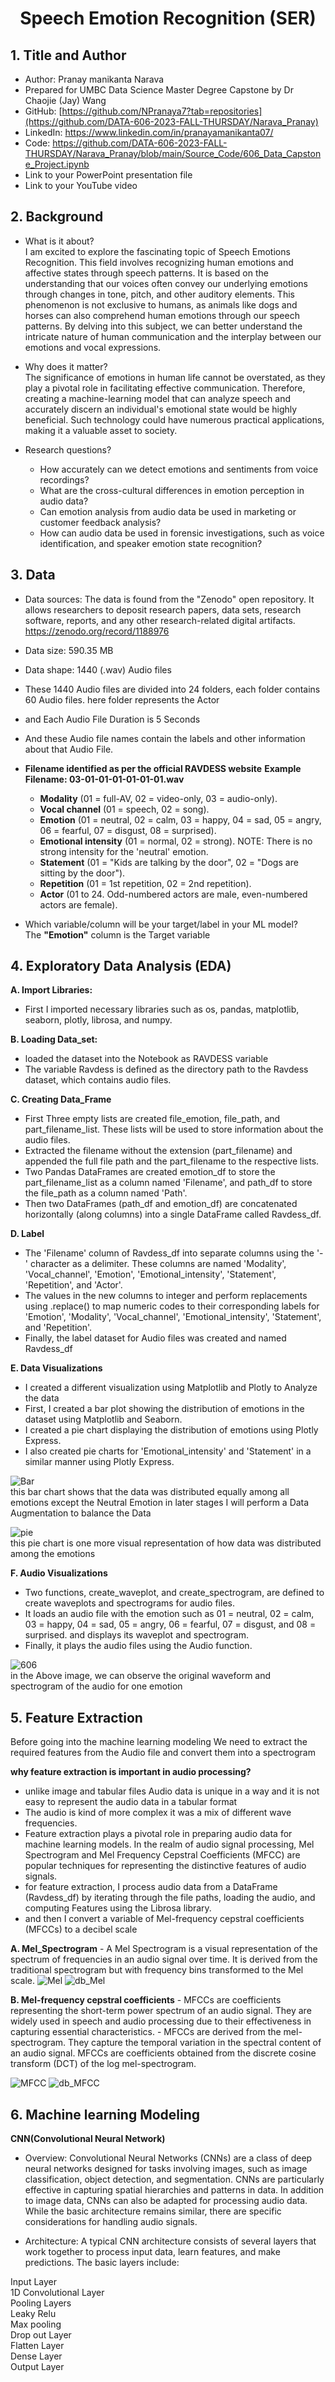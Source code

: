 # <p align="center"> Speech Emotion Recognition (SER)</p>
## 1. Title and Author
- Author: Pranay manikanta Narava
- Prepared for UMBC Data Science Master Degree Capstone by Dr Chaojie (Jay) Wang
- GitHub: [https://github.com/NPranaya7?tab=repositories](https://github.com/DATA-606-2023-FALL-THURSDAY/Narava_Pranay) 
- LinkedIn: https://www.linkedin.com/in/pranayamanikanta07/
- Code: https://github.com/DATA-606-2023-FALL-THURSDAY/Narava_Pranay/blob/main/Source_Code/606_Data_Capstone_Project.ipynb
- Link to your PowerPoint presentation file
- Link to your  YouTube video 
    
## 2. Background

- What is it about?    
I am excited to explore the fascinating topic of Speech Emotions Recognition. This field involves recognizing human emotions and affective states through speech patterns. It is based on the understanding that our voices often convey our underlying emotions through changes in tone, pitch, and other auditory elements. This phenomenon is not exclusive to humans, as animals like dogs and horses can also comprehend human emotions through our speech patterns. By delving into this subject, we can better understand the intricate nature of human communication and the interplay between our emotions and vocal expressions.

- Why does it matter?    
The significance of emotions in human life cannot be overstated, as they play a pivotal role in facilitating effective communication. Therefore, creating a machine-learning model that can analyze speech and accurately discern an individual's emotional state would be highly beneficial. Such technology could have numerous practical applications, making it a valuable asset to society.

- Research questions?
    - How accurately can we detect emotions and sentiments from voice recordings?
    - What are the cross-cultural differences in emotion perception in audio data?
    - Can emotion analysis from audio data be used in marketing or customer feedback analysis?
    - How can audio data be used in forensic investigations, such as voice identification, and speaker emotion state recognition?

## 3. Data 

- Data sources: The data is found from the "Zenodo" open repository. It allows researchers to deposit research papers, data sets, research software, reports, and any other research-related digital artifacts. https://zenodo.org/record/1188976
- Data size: 590.35 MB
- Data shape: 1440 (.wav) Audio files
- These 1440 Audio files are divided into 24 folders, each folder contains 60 Audio files. here folder represents the Actor
- and Each Audio File Duration is 5 Seconds
- And these Audio file names contain the labels and other information about that Audio File. 
- **Filename identified as per the official RAVDESS website**
  **Example Filename:  03-01-01-01-01-01-01.wav**
  - **Modality** (01 = full-AV, 02 = video-only, 03 = audio-only).
  - **Vocal channel** (01 = speech, 02 = song).
  - **Emotion** (01 = neutral, 02 = calm, 03 = happy, 04 = sad, 05 = angry, 06 = fearful, 07 = disgust, 08 = surprised).
  - **Emotional intensity** (01 = normal, 02 = strong). NOTE: There is no strong intensity for the 'neutral' emotion.
  - **Statement** (01 = "Kids are talking by the door", 02 = "Dogs are sitting by the door").
  - **Repetition** (01 = 1st repetition, 02 = 2nd repetition).
  - **Actor** (01 to 24. Odd-numbered actors are male, even-numbered actors are female).

- Which variable/column will be your target/label in your ML model?    
  The **"Emotion"** column is the Target variable
  
## 4. Exploratory Data Analysis (EDA)
**A. Import Libraries:**
  - First I imported necessary libraries such as os, pandas, matplotlib, seaborn, plotly, librosa, and numpy.
  
**B. Loading Data_set:**
  - loaded the dataset into the Notebook as RAVDESS variable
  - The variable Ravdess is defined as the directory path to the Ravdess dataset, which contains audio files.
    
**C. Creating Data_Frame**
  - First Three empty lists are created file_emotion, file_path, and part_filename_list. These lists will be used to store information about the audio files.
  - Extracted the filename without the extension (part_filename) and appended the full file path and the part_filename to the respective lists.
  - Two Pandas DataFrames are created emotion_df to store the part_filename_list as a column named 'Filename', and path_df to store the file_path as a column named 'Path'.
  - Then two DataFrames (path_df and emotion_df) are concatenated horizontally (along columns) into a single DataFrame called Ravdess_df.
    
**D. Label**
  - The 'Filename' column of Ravdess_df into separate columns using the '-' character as a delimiter. These columns are named 'Modality', 'Vocal_channel', 'Emotion', 'Emotional_intensity', 'Statement', 'Repetition', and 'Actor'.
  - The values in the new columns to integer and perform replacements using .replace() to map numeric codes to their corresponding labels for 'Emotion', 'Modality', 'Vocal_channel', 'Emotional_intensity', 'Statement', and 'Repetition'.
  - Finally, the label dataset for Audio files was created and named Ravdess_df
    
**E. Data Visualizations**
  - I created a different visualization using Matplotlib  and Plotly to Analyze the data
  - First, I created a bar plot showing the distribution of emotions in the dataset using Matplotlib and Seaborn.
  - I created a pie chart displaying the distribution of emotions using Plotly Express.
  - I also created pie charts for 'Emotional_intensity' and 'Statement' in a similar manner using Plotly Express.

![Bar](Bar.png)   
this bar chart shows that the data was distributed equally among all emotions except the Neutral Emotion in later stages I will perform a Data Augmentation to balance the Data   

![pie](pie.png)   
this pie chart is one more visual representation of how data was distributed among the emotions 

**F. Audio Visualizations**
  - Two functions, create_waveplot, and create_spectrogram, are defined to create waveplots and spectrograms for audio files.
  - It loads an audio file with the emotion such as 01 = neutral, 02 = calm, 03 = happy, 04 = sad, 05 = angry, 06 = fearful, 07 = disgust, and 08 = surprised. and displays its waveplot and spectrogram.
  - Finally, it plays the audio files using the Audio function.

![606](606.png)   
in the Above image, we can observe the original waveform and spectrogram of the audio for one emotion 

## 5. Feature Extraction
Before going into the machine learning modeling We need to extract the required features from the Audio file and convert them into a spectrogram

**why feature extraction is important in audio processing?**
  - unlike image and tabular files Audio data is unique in a way and it is not easy to represent the audio data in a tabular format
  - The audio is kind of more complex it was a mix of different wave frequencies.
  - Feature extraction plays a pivotal role in preparing audio data for machine learning models. In the realm of audio signal processing, Mel Spectrogram and Mel Frequency Cepstral Coefficients (MFCC) are popular techniques for representing the distinctive features of audio signals.
  - for feature extraction, I process audio data from a DataFrame (Ravdess_df) by iterating through the file paths, loading the audio, and computing Features using the Librosa library.
  - and then I convert a variable of Mel-frequency cepstral coefficients (MFCCs)  to a decibel scale   

**A. Mel_Spectrogram**
    - A Mel Spectrogram is a visual representation of the spectrum of frequencies in an audio signal over time. It is derived from the traditional spectrogram but with frequency bins transformed to the Mel scale.
    ![Mel](Mel.png)
    ![db_Mel](db_Mel.png)

**B. Mel-frequency cepstral coefficients**
    - MFCCs are coefficients representing the short-term power spectrum of an audio signal. They are widely used in speech and audio processing due to their effectiveness in capturing essential characteristics.
    - MFCCs are derived from the mel-spectrogram. They capture the temporal variation in the spectral content of an audio signal. MFCCs are coefficients obtained from the discrete cosine transform (DCT) of the log mel-spectrogram.

![MFCC](MFCC.png)
![db_MFCC](db_MFCC.png)

## 6. Machine learning Modeling
**CNN(Convolutional Neural Network)**
- Overview:
    Convolutional Neural Networks (CNNs) are a class of deep neural networks designed for tasks involving images, such as image classification, object detection, and segmentation. CNNs are particularly effective in capturing spatial hierarchies and patterns in data. In addition to image data, CNNs can also be adapted for processing audio data. While the basic architecture remains similar, there are specific considerations for handling audio signals.

- Architecture:
    A typical CNN architecture consists of several layers that work together to process input data, learn features, and make predictions. The basic layers include:
  
Input Layer    
1D Convolutional Layer    
Pooling Layers    
Leaky Relu    
Max pooling    
Drop out Layer        
Flatten Layer    
Dense Layer        
Output Layer    
